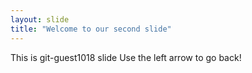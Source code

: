 ```yaml
---
layout: slide
title: "Welcome to our second slide"
---
```


This is git-guest1018 slide
Use the left arrow to go back!
